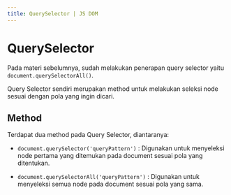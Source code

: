 ```yaml
---
title: QuerySelector | JS DOM
---
```


# QuerySelector

Pada materi sebelumnya, sudah melakukan penerapan query selector yaitu `document.querySelectorAll()`. 

Query Selector sendiri merupakan method untuk melakukan seleksi node sesuai dengan pola yang ingin dicari.

## Method

Terdapat dua method pada Query Selector, diantaranya:

- `document.querySelector('queryPattern')` :
   Digunakan untuk menyeleksi node pertama yang ditemukan pada document sesuai pola yang ditentukan.

- `document.querySelectorAll('queryPattern')` :
   Digunakan untuk menyeleksi semua node pada document sesuai pola yang sama.